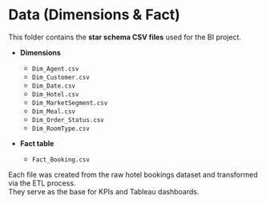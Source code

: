# Data (Dimensions & Fact)

This folder contains the **star schema CSV files** used for the BI project.

- **Dimensions**
  - `Dim_Agent.csv`
  - `Dim_Customer.csv`
  - `Dim_Date.csv`
  - `Dim_Hotel.csv`
  - `Dim_MarketSegment.csv`
  - `Dim_Meal.csv`
  - `Dim_Order_Status.csv`
  - `Dim_RoomType.csv`

- **Fact table**
  - `Fact_Booking.csv`

Each file was created from the raw hotel bookings dataset and transformed via the ETL process.  
They serve as the base for KPIs and Tableau dashboards.

